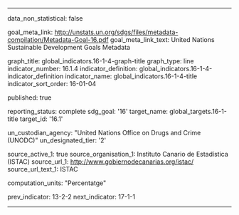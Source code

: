 
---
data_non_statistical: false

goal_meta_link: http://unstats.un.org/sdgs/files/metadata-compilation/Metadata-Goal-16.pdf
goal_meta_link_text: United Nations Sustainable Development Goals Metadata

graph_title: global_indicators.16-1-4-graph-title
graph_type: line
indicator_number: 16.1.4
indicator_definition: global_indicators.16-1-4-indicator_definition
indicator_name: global_indicators.16-1-4-title
indicator_sort_order: 16-01-04

published: true

reporting_status: complete
sdg_goal: '16'
target_name: global_targets.16-1-title
target_id: '16.1'

un_custodian_agency: "United Nations Office on Drugs and Crime (UNODC)"
un_designated_tier: '2'

source_active_1: true
source_organisation_1: Instituto Canario de Estadística (ISTAC)
source_url_1: http://www.gobiernodecanarias.org/istac/
source_url_text_1: ISTAC

computation_units: "Percentatge"

prev_indicator: 13-2-2
next_indicator: 17-1-1

---